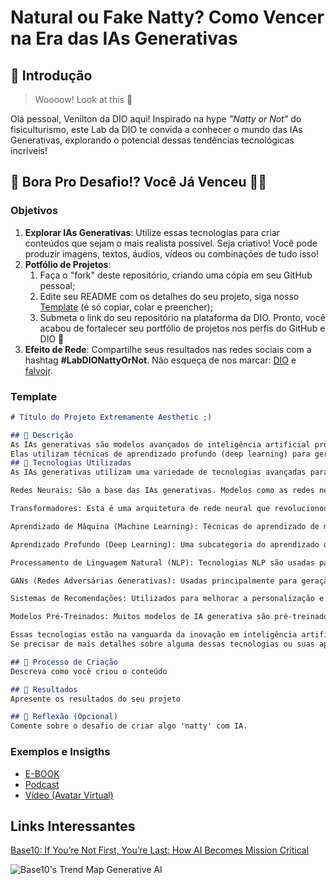 # Natural ou Fake Natty? Como Vencer na Era das IAs Generativas

## 🚀 Introdução

> Woooow! Look at this 👀

Olá pessoal, Venilton da DIO aqui! Inspirado na hype _"Natty or Not"_ do fisiculturismo, este Lab da DIO te convida a conhecer o mundo das IAs Generativas, explorando o potencial dessas tendências tecnológicas incríveis!

## 🎯 Bora Pro Desafio!? Você Já Venceu 💪🤓

### Objetivos

1. **Explorar IAs Generativas**: Utilize essas tecnologias para criar conteúdos que sejam o mais realista possível. Seja criativo! Você pode produzir imagens, textos, áudios, vídeos ou combinações de tudo isso!
1. **Potfólio de Projetos**:
    1. Faça o "fork" deste repositório, criando uma cópia em seu GitHub pessoal;
    2. Edite seu README com os detalhes do seu projeto, siga nosso [Template](#template) (é só copiar, colar e preencher);
    3. Submeta o link do seu repositório na plataforma da DIO. Pronto, você acabou de fortalecer seu portfólio de projetos nos perfis do GitHub e DIO 🚀
1. **Efeito de Rede**: Compartilhe seus resultados nas redes sociais com a hashtag **#LabDIONattyOrNot**. Não esqueça de nos marcar: [DIO](https://www.linkedin.com/school/dio-makethechange) e [falvojr](https://www.linkedin.com/in/falvojr).

### Template

```markdown
# Título do Projeto Extremamente Aesthetic ;)

## 📒 Descrição
As IAs generativas são modelos avançados de inteligência artificial projetados para criar novo conteúdo a partir de dados existentes.
Elas utilizam técnicas de aprendizado profundo (deep learning) para gerar textos, imagens, música e outros tipos de mídia de maneira autônoma e criativa.
## 🤖 Tecnologias Utilizadas
As IAs generativas utilizam uma variedade de tecnologias avançadas para criar conteúdo novo e inovador. Aqui estão algumas das principais tecnologias envolvidas:

Redes Neurais: São a base das IAs generativas. Modelos como as redes neurais recorrentes (RNNs) e redes neurais convolucionais (CNNs) são amplamente usados para processar e gerar dados sequenciais e imagens, respectivamente.

Transformadores: Esta é uma arquitetura de rede neural que revolucionou o campo da IA. Modelos como GPT-3 e BERT usam transformadores para entender e gerar texto de maneira altamente eficiente.

Aprendizado de Máquina (Machine Learning): Técnicas de aprendizado de máquina permitem que os modelos aprendam a partir de grandes volumes de dados para melhorar sua capacidade de geração de conteúdo.

Aprendizado Profundo (Deep Learning): Uma subcategoria do aprendizado de máquina, focada em redes neurais de múltiplas camadas que podem aprender representações hierárquicas dos dados.

Processamento de Linguagem Natural (NLP): Tecnologias NLP são usadas para analisar, entender e gerar linguagem humana de uma forma que é natural e coerente.

GANs (Redes Adversárias Generativas): Usadas principalmente para geração de imagens, vídeos e outras mídias. Elas consistem em duas redes neurais que competem entre si para criar dados novos e realistas.

Sistemas de Recomendações: Utilizados para melhorar a personalização e relevância do conteúdo gerado, baseados nas preferências e históricos dos usuários.

Modelos Pré-Treinados: Muitos modelos de IA generativa são pré-treinados em grandes corpora de dados e depois ajustados (fine-tuned) para tarefas específicas, como GPT-3 ou DALL-E.

Essas tecnologias estão na vanguarda da inovação em inteligência artificial, permitindo uma vasta gama de aplicações que estão transformando a forma como criamos e interagimos com conteúdo digital.
Se precisar de mais detalhes sobre alguma dessas tecnologias ou suas aplicações, sinta-se à vontade para perguntar! 🚀

## 🧐 Processo de Criação
Descreva como você criou o conteúdo

## 🚀 Resultados
Apresente os resultados do seu projeto

## 💭 Reflexão (Opcional)
Comente sobre o desafio de criar algo 'natty' com IA.
```

### Exemplos e Insigths

- [E-BOOK](/exemplos/E-BOOK.md)
- [Podcast](/exemplos/PODCAST.md)
- [Vídeo (Avatar Virtual)](/exemplos/VIDEO.md)

## Links Interessantes

[Base10: If You’re Not First, You’re Last: How AI Becomes Mission Critical](https://base10.vc/post/generative-ai-mission-critical/)

![Base10's Trend Map Generative AI](https://github.com/digitalinnovationone/lab-natty-or-not/assets/730492/f4df26e8-f8f7-4419-8252-c69d73ea930c)
